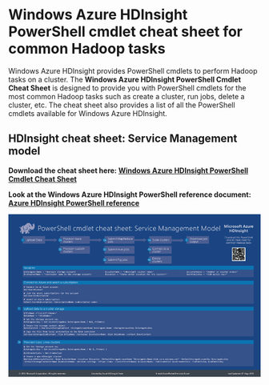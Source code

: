 <properties 
	pageTitle="HDInsight Hadoop PowerShell Cmdlet Cheat Sheet | Windows Azure" 
	description="A downloadable HDInsight Hadoop powershell cmdlet cheat sheet that can help you perform standard Hadoop tasks in Azure HDInsight."
	services="hdinsight" 
	documentationCenter="" 
	authors="nitinme" 
	manager="paulettm" 
	editor="cgronlun"/>

<tags
	ms.service="hdinsight"
	ms.date="08/07/2015"
	wacn.date=""/>


# Windows Azure HDInsight PowerShell cmdlet cheat sheet for common Hadoop tasks

Windows Azure HDInsight provides PowerShell cmdlets to perform Hadoop tasks on a cluster. The **Windows Azure HDInsight PowerShell Cmdlet Cheat Sheet** is designed to provide you with PowerShell cmdlets for the most common Hadoop tasks such as create a cluster, run jobs, delete a cluster, etc. The cheat sheet also provides a list of all the PowerShell cmdlets available for Windows Azure HDInsight.

## HDInsight cheat sheet: Service Management model

**Download the cheat sheet here: [Windows Azure HDInsight PowerShell Cmdlet Cheat Sheet](http://download.microsoft.com/download/B/7/D/B7DBB509-164D-4343-9894-12D1FB053776/HDI_PowerShell_Cmdlet_CheatSheet.pdf)**

**Look at the Windows Azure HDInsight PowerShell reference document: [Azure HDInsight PowerShell reference](https://msdn.microsoft.com/zh-cn/library/azure/dn858087.aspx)**

![HDInsight PowerShell Cmdlet cheat sheet for performing common Hadoop tasks](./media/hdinsight-hadoop-powershell-cmdlet-cheat-sheet/HDI.PowerShell.Cmdlet.CheatSheet.png)

<!-- deleted by customization

## See also

* [Learning path for HDInsight](http://azure.microsoft.com/documentation/learning-paths/hdinsight-self-guided-hadoop-training/)
-->
